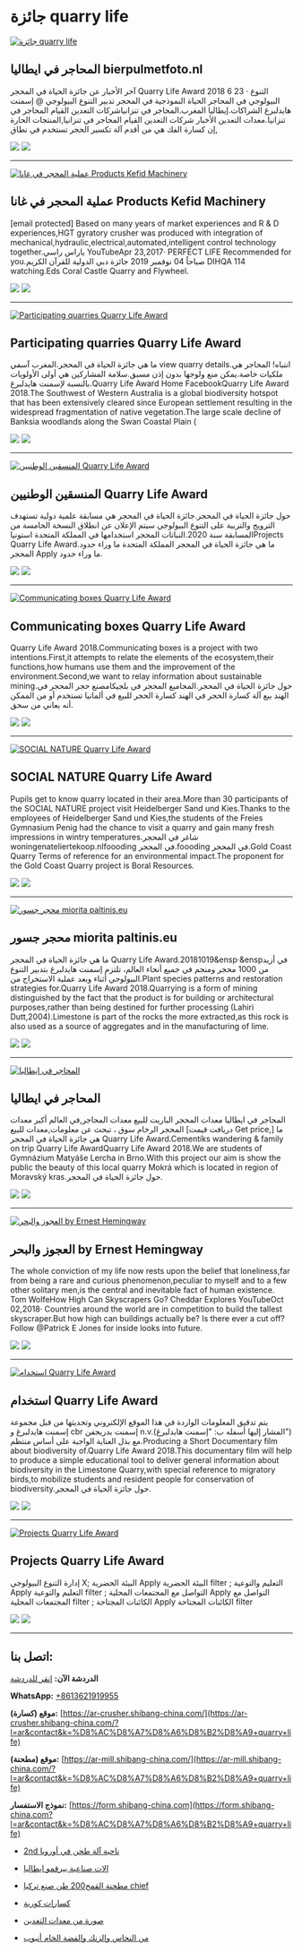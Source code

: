 # جائزة quarry life

<a href="https://swt.shibang-china.com/?l=ar&img&k=%D8%AC%D8%A7%D8%A6%D8%B2%D8%A9+quarry+life" target="_blank">![جائزة quarry life](http://static.shibang-china.com/all-800x300/886.jpg)</a>

## المحاجر في ايطاليا bierpulmetfoto.nl
آخر الأخبار عن جائزة الحياة في المحجر Quarry Life Award 2018 6 23 · التنوع البيولوجي في المحاجر الحياة النموذجية في المحجر تدبير التنوع البيولوجي @ إسمنت هايدلبرغ الشراكات.إيطاليا المغرب.المحاجر في تنزانياشركات التعدين القيام المحاجر في تنزانيا.معدات التعدين الأخبار شركات التعدين القيام المحاجر في تنزانيا,المنتجات الحارة إن كسارة الفك هي من أقدم آلة تكسير الحجر تستخدم في نطاق,


<a href="https://whatsapp.shibangsoft.com/WhatsApp.php" target="_blank" title="WhatsApp">![](http://static.shibang-china.com/icon/whatsapp.png)</a> <a href="https://swt.shibang-china.com/?l=ar&icon&k=%D8%AC%D8%A7%D8%A6%D8%B2%D8%A9+quarry+life" target="_blank">![](http://static.shibang-china.com/icon/chat-ar.png)</a>

---

<a href="https://swt.shibang-china.com/?l=ar&img&k=%D8%AC%D8%A7%D8%A6%D8%B2%D8%A9+quarry+life" target="_blank">![عملية المحجر في غانا Products Kefid Machinery](http://static.shibang-china.com/all-800x300/1135.jpg)</a>

## عملية المحجر في غانا Products Kefid Machinery
[email protected] Based on many years of market experiences and R & D experiences,HGT gyratory crusher was produced with integration of mechanical,hydraulic,electrical,automated,intelligent control technology together.‫ياراس راسي‬‎ YouTubeApr 23,2017· PERFECT LIFE Recommended for you.صباحاً 04 نوفمبر 2019 جائزة دبي الدولية للقرآن الكريم DIHQA 114 watching.Eds Coral Castle Quarry and Flywheel.


<a href="https://whatsapp.shibangsoft.com/WhatsApp.php" target="_blank" title="WhatsApp">![](http://static.shibang-china.com/icon/whatsapp.png)</a> <a href="https://swt.shibang-china.com/?l=ar&icon&k=%D8%AC%D8%A7%D8%A6%D8%B2%D8%A9+quarry+life" target="_blank">![](http://static.shibang-china.com/icon/chat-ar.png)</a>

---

<a href="https://swt.shibang-china.com/?l=ar&img&k=%D8%AC%D8%A7%D8%A6%D8%B2%D8%A9+quarry+life" target="_blank">![Participating quarries Quarry Life Award](http://static.shibang-china.com/all-800x300/188.jpg)</a>

## Participating quarries Quarry Life Award
ما هي جائزة الحياة في المحجر.المغرب آسفي view quarry details.انتباه! المحاجر هي ملكيات خاصة.يمكن منع ولوجها بدون إذن مسبق.سلامة المشاركين هي أولى الأولويات بالنسبة لإسمنت هايدلبرغ.Quarry Life Award Home FacebookQuarry Life Award 2018.The Southwest of Western Australia is a global biodiversity hotspot that has been extensively cleared since European settlement resulting in the widespread fragmentation of native vegetation.The large scale decline of Banksia woodlands along the Swan Coastal Plain (


<a href="https://whatsapp.shibangsoft.com/WhatsApp.php" target="_blank" title="WhatsApp">![](http://static.shibang-china.com/icon/whatsapp.png)</a> <a href="https://swt.shibang-china.com/?l=ar&icon&k=%D8%AC%D8%A7%D8%A6%D8%B2%D8%A9+quarry+life" target="_blank">![](http://static.shibang-china.com/icon/chat-ar.png)</a>

---

<a href="https://swt.shibang-china.com/?l=ar&img&k=%D8%AC%D8%A7%D8%A6%D8%B2%D8%A9+quarry+life" target="_blank">![المنسقين الوطنيين Quarry Life Award](http://static.shibang-china.com/all-800x300/613.jpg)</a>

## المنسقين الوطنيين Quarry Life Award
حول جائزة الحياة في المحجر.جائزة الحياة في المحجر هي مسابقة علمية دولية تستهدف الترويج والتربية على التنوع البيولوجي سيتم الإعلان عن انطلاق النسخة الخامسة من المسابقة سنة 2020.النباتات المحجر استخدامها في المملكة المتحدة استونياProjects Quarry Life Award.ما هي جائزة الحياة في المحجر المملكة المتحدة ما وراء حدود المحجر Apply ما وراء حدود.


<a href="https://whatsapp.shibangsoft.com/WhatsApp.php" target="_blank" title="WhatsApp">![](http://static.shibang-china.com/icon/whatsapp.png)</a> <a href="https://swt.shibang-china.com/?l=ar&icon&k=%D8%AC%D8%A7%D8%A6%D8%B2%D8%A9+quarry+life" target="_blank">![](http://static.shibang-china.com/icon/chat-ar.png)</a>

---

<a href="https://swt.shibang-china.com/?l=ar&img&k=%D8%AC%D8%A7%D8%A6%D8%B2%D8%A9+quarry+life" target="_blank">![Communicating boxes Quarry Life Award](http://static.shibang-china.com/all-800x300/952.jpg)</a>

## Communicating boxes Quarry Life Award
Quarry Life Award 2018.Communicating boxes is a project with two intentions.First,it attempts to relate the elements of the ecosystem,their functions,how humans use them and the improvement of the environment.Second,we want to relay information about sustainable mining.حول جائزة الحياة في المحجر.المجاميع المحجر في بلجيكامصنع حجر المحجر في الهند بيع آلة كسارة الحجر في الهند كسارة الحجر للبيع في ألمانيا تستخدم أو من الممكن أنه يعاني من سحق.


<a href="https://whatsapp.shibangsoft.com/WhatsApp.php" target="_blank" title="WhatsApp">![](http://static.shibang-china.com/icon/whatsapp.png)</a> <a href="https://swt.shibang-china.com/?l=ar&icon&k=%D8%AC%D8%A7%D8%A6%D8%B2%D8%A9+quarry+life" target="_blank">![](http://static.shibang-china.com/icon/chat-ar.png)</a>

---

<a href="https://swt.shibang-china.com/?l=ar&img&k=%D8%AC%D8%A7%D8%A6%D8%B2%D8%A9+quarry+life" target="_blank">![SOCIAL NATURE Quarry Life Award](http://static.shibang-china.com/all-800x300/898.jpg)</a>

## SOCIAL NATURE Quarry Life Award
Pupils get to know quarry located in their area.More than 30 participants of the SOCIAL NATURE project visit Heidelberger Sand und Kies.Thanks to the employees of Heidelberger Sand und Kies,the students of the Freies Gymnasium Penig had the chance to visit a quarry and gain many fresh impressions in wintry temperatures.شاغر في المحجر woningenateliertekoop.nlfoooding في المحجر.foooding في المحجر.Gold Coast Quarry Terms of reference for an environmental impact.The proponent for the Gold Coast Quarry project is Boral Resources.


<a href="https://whatsapp.shibangsoft.com/WhatsApp.php" target="_blank" title="WhatsApp">![](http://static.shibang-china.com/icon/whatsapp.png)</a> <a href="https://swt.shibang-china.com/?l=ar&icon&k=%D8%AC%D8%A7%D8%A6%D8%B2%D8%A9+quarry+life" target="_blank">![](http://static.shibang-china.com/icon/chat-ar.png)</a>

---

<a href="https://swt.shibang-china.com/?l=ar&img&k=%D8%AC%D8%A7%D8%A6%D8%B2%D8%A9+quarry+life" target="_blank">![محجر جسور miorita paltinis.eu](http://static.shibang-china.com/all-800x300/241.jpg)</a>

## محجر جسور miorita paltinis.eu
ما هي جائزة الحياة في المحجر Quarry Life Award.20181019&ensp·&enspفي أزيد من 1000 محجر ومنجم في جميع أنحاء العالم، تلتزم إسمنت هايدلبرغ بتدبير التنوع البيولوجي أثناء وبعد عملية الاستخراج من.Plant species patterns and restoration strategies for.Quarry Life Award 2018.Quarrying is a form of mining distinguished by the fact that the product is for building or architectural purposes,rather than being destined for further processing (Lahiri Dutt,2004).Limestone is part of the rocks the more extracted,as this rock is also used as a source of aggregates and in the manufacturing of lime.


<a href="https://whatsapp.shibangsoft.com/WhatsApp.php" target="_blank" title="WhatsApp">![](http://static.shibang-china.com/icon/whatsapp.png)</a> <a href="https://swt.shibang-china.com/?l=ar&icon&k=%D8%AC%D8%A7%D8%A6%D8%B2%D8%A9+quarry+life" target="_blank">![](http://static.shibang-china.com/icon/chat-ar.png)</a>

---

<a href="https://swt.shibang-china.com/?l=ar&img&k=%D8%AC%D8%A7%D8%A6%D8%B2%D8%A9+quarry+life" target="_blank">![المحاجر في ايطاليا](http://static.shibang-china.com/all-800x300/304.jpg)</a>

## المحاجر في ايطاليا
المحاجر في ايطاليا معدات المحجر الباريت للبيع معدات المحاجر,في العالم أكبر معدات المحجر الرخام سوق ، تبحث عن معلومات,معدات للبيع [دریافت قیمت Get price,] ما هي جائزة الحياة في المحجر Quarry Life Award.Cementíks wandering & family on trip Quarry Life AwardQuarry Life Award 2018.We are students of Gymnázium Matyáše Lercha in Brno.With this project our aim is show the public the beauty of this local quarry Mokrá which is located in region of Moravský kras.حول جائزة الحياة في المحجر.


<a href="https://whatsapp.shibangsoft.com/WhatsApp.php" target="_blank" title="WhatsApp">![](http://static.shibang-china.com/icon/whatsapp.png)</a> <a href="https://swt.shibang-china.com/?l=ar&icon&k=%D8%AC%D8%A7%D8%A6%D8%B2%D8%A9+quarry+life" target="_blank">![](http://static.shibang-china.com/icon/chat-ar.png)</a>

---

<a href="https://swt.shibang-china.com/?l=ar&img&k=%D8%AC%D8%A7%D8%A6%D8%B2%D8%A9+quarry+life" target="_blank">![العجوز والبحر by Ernest Hemingway](http://static.shibang-china.com/all-800x300/1168.jpg)</a>

## العجوز والبحر by Ernest Hemingway
The whole conviction of my life now rests upon the belief that loneliness,far from being a rare and curious phenomenon,peculiar to myself and to a few other solitary men,is the central and inevitable fact of human existence. Tom WolfeHow High Can Skyscrapers Go? Cheddar Explores YouTubeOct 02,2018· Countries around the world are in competition to build the tallest skyscraper.But how high can buildings actually be? Is there ever a cut off? Follow @Patrick E Jones for inside looks into future.


<a href="https://whatsapp.shibangsoft.com/WhatsApp.php" target="_blank" title="WhatsApp">![](http://static.shibang-china.com/icon/whatsapp.png)</a> <a href="https://swt.shibang-china.com/?l=ar&icon&k=%D8%AC%D8%A7%D8%A6%D8%B2%D8%A9+quarry+life" target="_blank">![](http://static.shibang-china.com/icon/chat-ar.png)</a>

---

<a href="https://swt.shibang-china.com/?l=ar&img&k=%D8%AC%D8%A7%D8%A6%D8%B2%D8%A9+quarry+life" target="_blank">![استخدام Quarry Life Award](http://static.shibang-china.com/all-800x300/1200.jpg)</a>

## استخدام Quarry Life Award
يتم تدقيق المعلومات الواردة في هذا الموقع الإلكتروني وتحديثها من قبل مجموعة إسمنت هايدلبرغ و cbr إسمنت بدريجفن n.v.(المشار إليها أسفله ب: "إسمنت هايدلبرغ") مع بذل العناية الواجبة على أساس منتظم.Producing a Short Documentary film about biodiversity of.Quarry Life Award 2018.This documentary film will help to produce a simple educational tool to deliver general information about biodiversity in the Limestone Quarry,with special reference to migratory birds,to mobilize students and resident people for conservation of biodiversity.حول جائزة الحياة في المحجر.


<a href="https://whatsapp.shibangsoft.com/WhatsApp.php" target="_blank" title="WhatsApp">![](http://static.shibang-china.com/icon/whatsapp.png)</a> <a href="https://swt.shibang-china.com/?l=ar&icon&k=%D8%AC%D8%A7%D8%A6%D8%B2%D8%A9+quarry+life" target="_blank">![](http://static.shibang-china.com/icon/chat-ar.png)</a>

---

<a href="https://swt.shibang-china.com/?l=ar&img&k=%D8%AC%D8%A7%D8%A6%D8%B2%D8%A9+quarry+life" target="_blank">![Projects Quarry Life Award](http://static.shibang-china.com/all-800x300/375.jpg)</a>

## Projects Quarry Life Award
إدارة التنوع البيولوجي X; البيئة الحضرية Apply البيئة الحضرية filter ; التعليم والتوعية Apply التعليم والتوعية filter ; التواصل مع المجتمعات المحلية Apply التواصل مع المجتمعات المحلية filter ; الكائنات المجتاحة Apply الكائنات المجتاحة filter

<a href="https://whatsapp.shibangsoft.com/WhatsApp.php" target="_blank" title="WhatsApp">![](http://static.shibang-china.com/icon/whatsapp.png)</a> <a href="https://swt.shibang-china.com/?l=ar&icon&k=%D8%AC%D8%A7%D8%A6%D8%B2%D8%A9+quarry+life" target="_blank">![](http://static.shibang-china.com/icon/chat-ar.png)</a>

---
## اتصل بنا:

**الدردشة الآن:** [انقر للدردشة](https://swt.shibang-china.com?l=ar&contact&k=%D8%AC%D8%A7%D8%A6%D8%B2%D8%A9+quarry+life)

**WhatsApp:**  [+8613621919955](https://whatsapp.shibangsoft.com/WhatsApp.php)

**موقع (كسارة):** [https://ar-crusher.shibang-china.com/](https://ar-crusher.shibang-china.com/?l=ar&contact&k=%D8%AC%D8%A7%D8%A6%D8%B2%D8%A9+quarry+life)

**موقع (مطحنة):** [https://ar-mill.shibang-china.com/](https://ar-mill.shibang-china.com/?l=ar&contact&k=%D8%AC%D8%A7%D8%A6%D8%B2%D8%A9+quarry+life)

**نموذج الاستفسار:** [https://form.shibang-china.com](https://form.shibang-china.com?l=ar&contact&k=%D8%AC%D8%A7%D8%A6%D8%B2%D8%A9+quarry+life)

* [2nd ناحية آلة طحن في أوروبا](../8/2nd%20%D9%86%D8%A7%D8%AD%D9%8A%D8%A9%20%D8%A2%D9%84%D8%A9%20%D8%B7%D8%AD%D9%86%20%D9%81%D9%8A%20%D8%A3%D9%88%D8%B1%D9%88%D8%A8%D8%A7.md)

* [الات صناعية بيرقمو ايطاليا](../6/%D8%A7%D9%84%D8%A7%D8%AA%20%D8%B5%D9%86%D8%A7%D8%B9%D9%8A%D8%A9%20%D8%A8%D9%8A%D8%B1%D9%82%D9%85%D9%88%20%D8%A7%D9%8A%D8%B7%D8%A7%D9%84%D9%8A%D8%A7.md)

* [مطحنة القمح200 طن صنع تركيا chief](../10/%D9%85%D8%B7%D8%AD%D9%86%D8%A9%20%D8%A7%D9%84%D9%82%D9%85%D8%AD200%20%D8%B7%D9%86%20%D8%B5%D9%86%D8%B9%20%D8%AA%D8%B1%D9%83%D9%8A%D8%A7%20chief.md)

* [كسارات كورية](../7/%D9%83%D8%B3%D8%A7%D8%B1%D8%A7%D8%AA%20%D9%83%D9%88%D8%B1%D9%8A%D8%A9.md)

* [صورة من معدات التعدين](../7/%D8%B5%D9%88%D8%B1%D8%A9%20%D9%85%D9%86%20%D9%85%D8%B9%D8%AF%D8%A7%D8%AA%20%D8%A7%D9%84%D8%AA%D8%B9%D8%AF%D9%8A%D9%86.md)

* [من النحاس والزنك والفضة الخام أنبوب](../7/%D9%85%D9%86%20%D8%A7%D9%84%D9%86%D8%AD%D8%A7%D8%B3%20%D9%88%D8%A7%D9%84%D8%B2%D9%86%D9%83%20%D9%88%D8%A7%D9%84%D9%81%D8%B6%D8%A9%20%D8%A7%D9%84%D8%AE%D8%A7%D9%85%20%D8%A3%D9%86%D8%A8%D9%88%D8%A8.md)